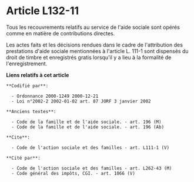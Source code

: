 # Article L132-11

Tous les recouvrements relatifs au service de l'aide sociale sont opérés comme en matière de contributions directes. 

Les actes faits et les décisions rendues dans le cadre de l'attribution des prestations d'aide sociale mentionnées à
l'article L. 111-1 sont dispensés du droit de timbre et enregistrés gratis lorsqu'il y a lieu à la formalité de
l'enregistrement.

**Liens relatifs à cet article**

	**Codifié par**:

	  - Ordonnance 2000-1249 2000-12-21
	  - Loi n°2002-2 2002-01-02 art. 87 JORF 3 janvier 2002

	**Anciens textes**:

	  - Code de la famille et de l'aide sociale. - art. 196 (M)
	  - Code de la famille et de l'aide sociale. - art. 196 (Ab)

	**Cite**:

	  - Code de l'action sociale et des familles - art. L111-1 (V)

	**Cité par**:

	  - Code de l'action sociale et des familles - art. L262-43 (M)
	  - Code général des impôts, CGI. - art. 1066 (V)
